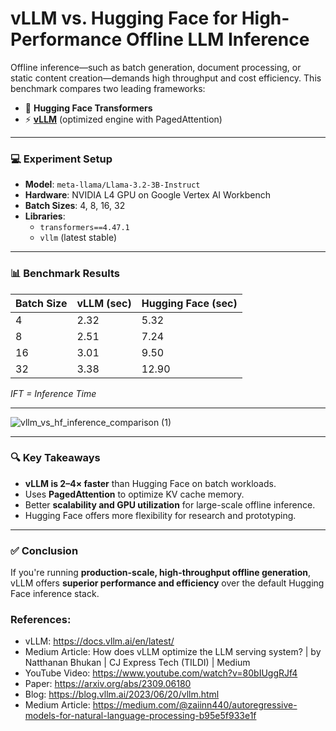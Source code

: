 # vLLM vs. Hugging Face for High-Performance Offline LLM Inference

Offline inference—such as batch generation, document processing, or static content creation—demands high throughput and cost efficiency. This benchmark compares two leading frameworks:

- 🤗 **Hugging Face Transformers**
- ⚡ **[vLLM](https://github.com/vllm-project/vllm)** (optimized engine with PagedAttention)

---

### 💻 Experiment Setup

- **Model**: `meta-llama/Llama-3.2-3B-Instruct`
- **Hardware**: NVIDIA L4 GPU on Google Vertex AI Workbench
- **Batch Sizes**: 4, 8, 16, 32
- **Libraries**:
  - `transformers==4.47.1`
  - `vllm` (latest stable)

---

### 📊 Benchmark Results

| Batch Size | vLLM (sec) | Hugging Face (sec) |
|------------|------------|--------------------|
| 4          | 2.32       | 5.32               |
| 8          | 2.51       | 7.24               |
| 16         | 3.01       | 9.50               |
| 32         | 3.38       | 12.90              |

*IFT = Inference Time*

---
![vllm_vs_hf_inference_comparison (1)](https://github.com/user-attachments/assets/e5bc3b6a-34b9-40f9-84b6-0e4e21103c60)

---

### 🔍 Key Takeaways

- **vLLM is 2–4× faster** than Hugging Face on batch workloads.
- Uses **PagedAttention** to optimize KV cache memory.
- Better **scalability and GPU utilization** for large-scale offline inference.
- Hugging Face offers more flexibility for research and prototyping.

---

### ✅ Conclusion

If you're running **production-scale, high-throughput offline generation**, vLLM offers **superior performance and efficiency** over the default Hugging Face inference stack.

### References:
- vLLM: https://docs.vllm.ai/en/latest/
- Medium Article: How does vLLM optimize the LLM serving system? | by Natthanan Bhukan | CJ Express Tech (TILDI) | Medium
- YouTube Video: https://www.youtube.com/watch?v=80bIUggRJf4
- Paper: https://arxiv.org/abs/2309.06180
- Blog: https://blog.vllm.ai/2023/06/20/vllm.html
- Medium Article: https://medium.com/@zaiinn440/autoregressive-models-for-natural-language-processing-b95e5f933e1f

